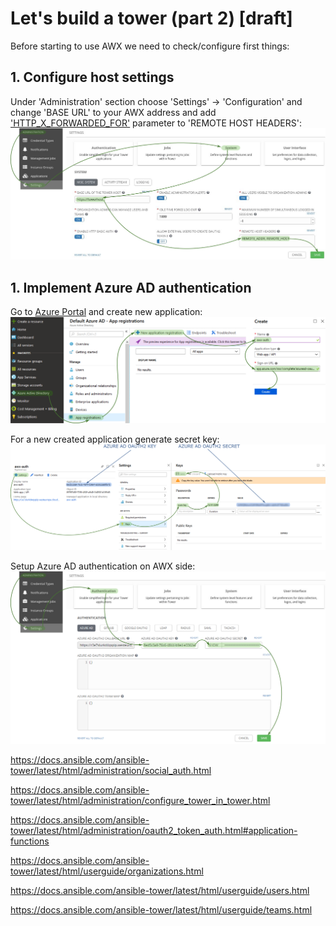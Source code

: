 # Let's build a tower (part 2) [draft]

Before starting to use AWX we need to check/configure first things:
## 1. Configure host settings

Under 'Administration' section choose 'Settings' -> 'Configuration' and change 'BASE URL' to your AWX address and add ['HTTP_X_FORWARDED_FOR'](https://docs.ansible.com/ansible-tower/latest/html/administration/proxy-support.html#configure-known-proxies) parameter to 'REMOTE HOST HEADERS':
![System configuration](/images/ansible-tower/system_config.png)

## 1. Implement Azure AD authentication

Go to [Azure Portal](https://portal.azure.com/) and create new application:
![Azure AD app registration](/images/ansible-tower/aad_app_reg.png)

For a new created application generate secret key:
![Azure AD app secret](/images/ansible-tower/aad_oauth2.png)

Setup Azure AD authentication on AWX side:
![AWX AD app secret](/images/ansible-tower/aad_auth_conf.png)


https://docs.ansible.com/ansible-tower/latest/html/administration/social_auth.html

https://docs.ansible.com/ansible-tower/latest/html/administration/configure_tower_in_tower.html

https://docs.ansible.com/ansible-tower/latest/html/administration/oauth2_token_auth.html#application-functions

https://docs.ansible.com/ansible-tower/latest/html/userguide/organizations.html

https://docs.ansible.com/ansible-tower/latest/html/userguide/users.html

https://docs.ansible.com/ansible-tower/latest/html/userguide/teams.html
